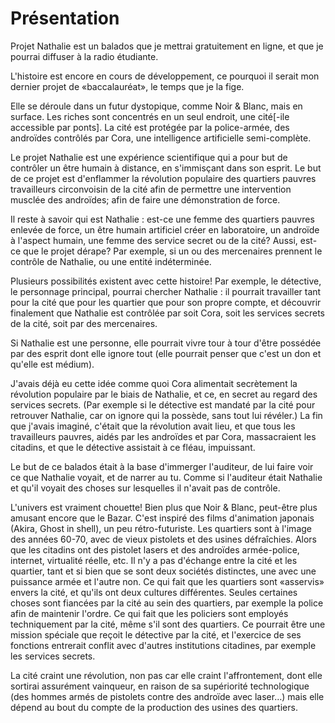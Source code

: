 # Présentation

Projet Nathalie est un balados que je mettrai gratuitement en ligne, et que je pourrai diffuser à la radio étudiante.

L'histoire est encore en cours de développement, ce pourquoi il serait mon dernier projet de «baccalauréat», le temps que je la fige.

Elle se déroule dans un futur dystopique, comme Noir & Blanc, mais en surface. Les riches sont concentrés en un seul endroit, une cité[-ile accessible par ponts]. La cité est protégée par la police-armée, des androïdes contrôlés par Cora, une intelligence artificielle semi-complète.

Le projet Nathalie est une expérience scientifique qui a pour but de contrôler un être humain à distance, en s'immisçant dans son esprit. Le but de ce projet est d'enflammer la révolution populaire des quartiers pauvres travailleurs circonvoisin de la cité afin de permettre une intervention musclée des androïdes; afin de faire une démonstration de force.

Il reste à savoir qui est Nathalie : est-ce une femme des quartiers pauvres enlevée de force, un être humain artificiel créer en laboratoire, un androïde à l'aspect humain, une femme des service secret ou de la cité? Aussi, est-ce que le projet dérape? Par exemple, si un ou des mercenaires prennent le contrôle de Nathalie, ou une entité indéterminée.

Plusieurs possibilités existent avec cette histoire! Par exemple, le détective, le personnage principal, pourrai chercher Nathalie : il pourrait travailler tant pour la cité que pour les quartier que pour son propre compte, et découvrir finalement que Nathalie est contrôlée par soit Cora, soit les services secrets de la cité, soit par des mercenaires.

Si Nathalie est une personne, elle pourrait vivre tour à tour d'être possédée par des esprit dont elle ignore tout (elle pourrait penser que c'est un don et qu'elle est médium).

J'avais déjà eu cette idée comme quoi Cora alimentait secrètement la révolution populaire par le biais de Nathalie, et ce, en secret au regard des services secrets. (Par exemple si le détective est mandaté par la cité pour retrouver Nathalie, car on ignore qui la possède, sans tout lui révéler.) La fin que j'avais imaginé, c'était que la révolution avait lieu, et que tous les travailleurs pauvres, aidés par les androïdes et par Cora, massacraient les citadins, et que le détective assistait à ce fléau, impuissant.

Le but de ce balados était à la base d'immerger l'auditeur, de lui faire voir ce que Nathalie voyait, et de narrer au tu. Comme si l'auditeur était Nathalie et qu'il voyait des choses sur lesquelles il n'avait pas de contrôle.

L'univers est vraiment chouette! Bien plus que Noir & Blanc, peut-être plus amusant encore que le Bazar. C'est inspiré des films d'animation japonais (Akira, Ghost in shell), un peu rétro-futuriste. Les quartiers sont à l'image des années 60-70, avec de vieux pistolets et des usines défraîchies. Alors que les citadins ont des pistolet lasers et des androïdes armée-police, internet, virtualité réelle, etc. Il n'y a pas d'échange entre la cité et les quartier, tant et si bien que se sont deux sociétés distinctes, une avec une puissance armée et l'autre non. Ce qui fait que les quartiers sont «asservis» envers la cité, et qu'ils ont deux cultures différentes. Seules certaines choses sont fiancées par la cité au sein des quartiers, par exemple la police afin de maintenir l'ordre. Ce qui fait que les policiers sont employés techniquement par la cité, même s'il sont des quartiers. Ce pourrait être une mission spéciale que reçoit le détective par la cité, et l'exercice de ses fonctions entrerait  conflit avec d'autres institutions citadines, par exemple les services secrets.

La cité craint une révolution, non pas car elle craint l'affrontement, dont elle sortirai assurément vainqueur, en raison de sa supériorité technologique (des hommes armés de pistolets contre des androïde avec laser…) mais elle dépend au bout du compte de la production des usines des quartiers.
